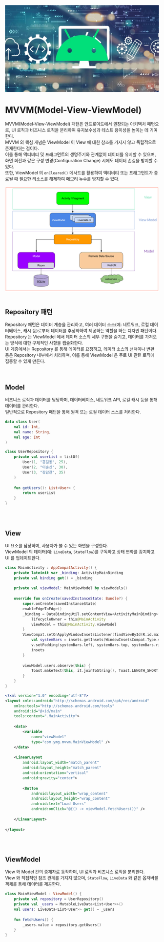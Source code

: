 <br/>![architecture](./architecture.png)
# MVVM(Model-View-ViewModel)
MVVM(Model-View-ViewModel) 패턴은 안드로이드에서 권장되는 아키텍처 패턴으로, UI 로직과 비즈니스 로직을 분리하여 유지보수성과 테스트 용이성을 높이는 데 기여한다.<br/>
MVVM 의 핵심 개념은 ViewModel 이 View 에 대한 참조를 가지지 않고 독립적으로 존재한다는 점이다.<br/>
이를 통해 액티비티 및 프래그먼트의 생명주기와 관계없이 데이터를 유지할 수 있으며, 화면 회전과 같은 구성 변경(Configuration Change) 시에도 데이터 손실을 방지할 수 있다.<br/>
또한, ViewModel 의 `onCleared()` 메서드를 활용하여 액티비티 또는 프래그먼트가 종료될 때 필요한 리소스를 해제하여 메모리 누수를 방지할 수 있다.<br/>
<br/>![mvvm](./mvvm.png)
<br/>
<br/>

## Repository 패턴
Repository 패턴은 데이터 계층을 관리하고, 여러 데이터 소스(예: 네트워크, 로컬 데이터베이스, 캐시 등)로부터 데이터를 추상화하여 제공하는 역할을 하는 디자인 패턴이다.<br/>
Repository 는 ViewModel 에서 데이터 소스의 세부 구현을 숨기고, 데이터를 가져오는 방식에 대한 구체적인 사항을 캡슐화한다.<br/>
UI 계층에서는 Repository 를 통해 데이터를 요청하고, 데이터 소스의 선택이나 변환 등은 Repository 내부에서 처리하며, 이를 통해 ViewModel 은 주로 UI 관련 로직에 집중할 수 있게 만든다.<br/>
<br/>
<br/>

## Model
비즈니스 로직과 데이터를 담당하며, 데이터베이스, 네트워크 API, 로컬 캐시 등을 통해 데이터를 관리한다.<br/>
일반적으로 Repository 패턴을 통해 원격 또는 로컬 데이터 소스를 처리한다.<br/>

```kotlin
data class User(
    val id: Int,
    val name: String,
    val age: Int
)
```
```kotlin
class UserRepository {
    private val userList = listOf(
        User(1, "홍길동", 25),
        User(2, "이순신", 30),
        User(3, "강감찬", 35)
    )

    fun getUsers(): List<User> {
        return userList
    }
}
```
<br/>
<br/>

## View
UI 요소를 담당하며, 사용자가 볼 수 있는 화면을 구성한다.<br/>
ViewModel 의 데이터(예: `LiveData`, `StateFlow`)를 구독하고 상태 변화를 감지하고 UI 를 업데이트한다.<br/>

```kotlin
class MainActivity : AppCompatActivity() {
    private lateinit var _binding: ActivityMainBinding
    private val binding get() = _binding

    private val viewModel: MainViewModel by viewModels()

    override fun onCreate(savedInstanceState: Bundle?) {
        super.onCreate(savedInstanceState)
        enableEdgeToEdge()
        _binding = DataBindingUtil.setContentView<ActivityMainBinding>(this, R.layout.activity_main).apply {
            lifecycleOwner = this@MainActivity
            viewModel = this@MainActivity.viewModel
        }
        ViewCompat.setOnApplyWindowInsetsListener(findViewById(R.id.main)) { v, insets ->
            val systemBars = insets.getInsets(WindowInsetsCompat.Type.systemBars())
            v.setPadding(systemBars.left, systemBars.top, systemBars.right, systemBars.bottom)
            insets
        }

        viewModel.users.observe(this) {
            Toast.makeText(this, it.joinToString(), Toast.LENGTH_SHORT).show()
        }
    }
}
```
```xml
<?xml version="1.0" encoding="utf-8"?>
<layout xmlns:android="http://schemas.android.com/apk/res/android"
    xmlns:tools="http://schemas.android.com/tools"
    android:id="@+id/main"
    tools:context=".MainActivity">

    <data>
        <variable
            name="viewModel"
            type="com.ymg.mvvm.MainViewModel" />
    </data>

    <LinearLayout
        android:layout_width="match_parent"
        android:layout_height="match_parent"
        android:orientation="vertical"
        android:gravity="center">

        <Button
            android:layout_width="wrap_content"
            android:layout_height="wrap_content"
            android:text="Load Users"
            android:onClick="@{() -> viewModel.fetchUsers()}" />

    </LinearLayout>

</layout>
```
<br/>
<br/>

## ViewModel
View 와 Model 간의 중재자로 동작하며, UI 로직과 비즈니스 로직을 분리한다.<br/>
View 와 직접적인 참조 관계를 가지지 않으며, `StateFlow`, `LiveData` 와 같은 옵저버블 객체를 통해 데이터를 제공한다.<br/>

```kotlin
class MainViewModel : ViewModel() {
    private val repository = UserRepository()
    private val _users = MutableLiveData<List<User>>()
    val users: LiveData<List<User>> get() = _users

    fun fetchUsers() {
        _users.value = repository.getUsers()
    }
}
```